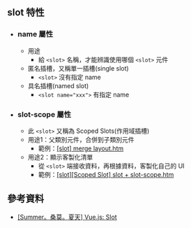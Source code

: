 ## slot 特性
- ### name 屬性
  - 用途
    - 給 ```<slot>``` 名稱，才能辨識使用哪個 ```<slot>``` 元件
  - 匿名插槽，又稱單一插槽(single slot)
    - ```<slot>``` 沒有指定 name
  - 具名插槽(named slot)
    - ```<slot name="xxx">``` 有指定 name
- ### slot-scope 屬性
  - 此 ```<slot>``` 又稱為 Scoped Slots(作用域插槽)
  - 用途1：父類別元件，合併到子類別元件
    - 範例：[[slot] merge layout.htm](../topics/%5Bslot%5D%20merge%20layout.htm)
  - 用途2：顯示客製化清單
    - 從 ```<slot>``` 端接收資料，再根據資料，客製化自己的 UI
    - 範例：[[slot][Scoped Slot] slot + slot-scope.htm](../topics/%5Bslot%5D%5BScoped%20Slot%5D%20slot%20+%20slot-scope.htm)


## 參考資料
- [[Summer。桑莫。夏天] Vue.js: Slot](https://cythilya.github.io/2017/10/11/vue-component-slot/)

